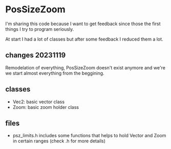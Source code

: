 # PosSizeZoom

I'm sharing this code because I want to get feedback since those the first things I
try to program seriously. 

At start I had a lot of classes but after some feedback I reduced them a lot.

## changes 20231119
Remodelation of everything, PosSizeZoom doesn't exist anymore and we're
we start almost everything from the beggining.


## classes
- Vec2: basic vector class
- Zoom: basic zoom holder class

## files 
- psz_limits.h includes some functions that helps to hold Vector and Zoom in certain ranges 
(check .h for more details)